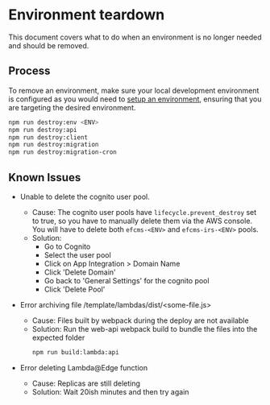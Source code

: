 # Environment teardown

This document covers what to do when an environment is no longer needed and should be removed.

## Process

To remove an environment, make sure your local development environment is configured as you would need to [setup an environment](./setup.md), ensuring that you are targeting the desired environment.

```bash
npm run destroy:env <ENV>
npm run destroy:api
npm run destroy:client
npm run destroy:migration
npm run destroy:migration-cron
```

## Known Issues

- Unable to delete the cognito user pool.
  - Cause: The cognito user pools have `lifecycle.prevent_destroy` set to true, so you have to manually delete them via the AWS console. You will have to delete both `efcms-<ENV>` and `efcms-irs-<ENV>` pools.
  - Solution: 
    - Go to Cognito
    - Select the user pool 
    - Click on App Integration > Domain Name
    - Click 'Delete Domain'
    - Go back to 'General Settings' for the cognito pool 
    - Click 'Delete Pool'

- Error archiving file /template/lambdas/dist/<some-file.js>
  - Cause: Files built by webpack during the deploy are not available
  - Solution: Run the web-api webpack build to bundle the files into the expected folder
    ```bash
    npm run build:lambda:api
    ```
- Error deleting Lambda@Edge function
  - Cause: Replicas are still deleting
  - Solution: Wait 20ish minutes and then try again
